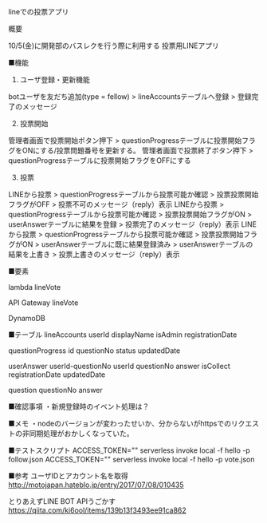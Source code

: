 lineでの投票アプリ

概要

10/5(金)に開発部のバスレクを行う際に利用する
投票用LINEアプリ

■機能

1. ユーザ登録・更新機能

botユーザを友だち追加(type = fellow) > lineAccountsテーブルへ登録 > 登録完了のメッセージ

2. 投票開始

管理者画面で投票開始ボタン押下 > questionProgressテーブルに投票開始フラグをONにする/投票問題番号を更新する。
管理者画面で投票終了ボタン押下 > questionProgressテーブルに投票開始フラグをOFFにする

3. 投票

LINEから投票 > questionProgressテーブルから投票可能か確認 > 投票投票開始フラグがOFF > 投票不可のメッセージ（reply）表示
LINEから投票 > questionProgressテーブルから投票可能か確認 > 投票投票開始フラグがON > userAnswerテーブルに結果を登録 > 投票完了のメッセージ（reply）表示
LINEから投票 > questionProgressテーブルから投票可能か確認 > 投票投票開始フラグがON > userAnswerテーブルに既に結果登録済み > userAnswerテーブルの結果を上書き > 投票上書きのメッセージ（reply）表示

■要素

lambda
lineVote

API Gateway
lineVote

DynamoDB

■テーブル
lineAccounts
    userId
    displayName
    isAdmin
    registrationDate

questionProgress
    id
    questionNo
    status
    updatedDate

userAnswer
    userId-questionNo
    userId
    questionNo
    answer
    isCollect
    registrationDate
    updatedDate

question
    questionNo
    answer

■確認事項
・新規登録時のイベント処理は？


■メモ
・nodeのバージョンが変わったせいか、分からないがhttpsでのリクエストの非同期処理がおかしくなっていた。

■テストスクリプト
ACCESS_TOKEN="" serverless invoke local -f hello -p follow.json
ACCESS_TOKEN="" serverless invoke local -f hello -p vote.json


■参考
ユーザIDとアカウント名を取得
http://motojapan.hateblo.jp/entry/2017/07/08/010435

とりあえずLINE BOT APIうごかす
https://qiita.com/ki6ool/items/139b13f3493ee91ca862



